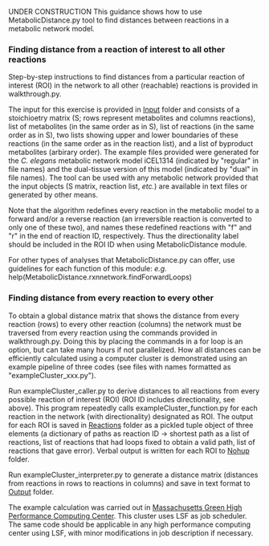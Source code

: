 
UNDER CONSTRUCTION
This guidance shows how to use MetabolicDistance.py tool to find distances between reactions in a metabolic network model. 

### Finding distance from a reaction of interest to all other reactions

Step-by-step instructions to find distances from a particular reaction of interest (ROI) in the network to all other (reachable) reactions is provided in walkthrough.py. 

The input for this exercise is provided in [Input](./Input/) folder and consists of a stoichioetry matrix (S; rows represent metabolites and columns reactions), list of metabolites (in the same order as in S), list of reactions (in the same order as in S), two lists showing upper and lower boundaries of these reactions (in the same order as in the reaction list), and a list of byproduct metabolites (arbirary order). The example files provided were generated for the <i>C. elegans</i> metabolic network model iCEL1314 (indicated by "regular" in file names) and the dual-tissue version of this model (indicated by "dual" in file names). The tool can be used with any metabolic network provided that the input objects (S matrix, reaction list, <i>etc.</i>) are available in text files or generated by other means.  

Note that the algorithm redefines every reaction in the metabolic model to a forward and/or a reverse reaction (an irreversible reaction is converted to only one of these two), and names these redefined reactions with "f" and "r" in the end of reaction ID, respectively. Thus the directionality label should be included in the ROI ID when using MetabolicDistance module.

For other types of analyses that MetabolicDistance.py can offer, use guidelines for each function of this module:
<i>e.g.</i>
help(MetabolicDistance.rxnnetwork.findForwardLoops)

### Finding distance from every reaction to every other

To obtain a global distance matrix that shows the distance from every reaction (rows) to every other reaction (columns) the network must be traversed from every reaction using the commands provided in walkthrough.py. Doing this by placing the commands in a for loop is an option, but can take many hours if not parallelized. How all distances can be efficiently calculated using a computer cluster is demonstrated using an example pipeline of three codes (see files with names formatted as "exampleCluster_xxx.py").

Run exampleCluster_caller.py to derive distances to all reactions from every possible reaction of interest (ROI) (ROI ID includes directionality, see above). This program repeatedly calls exampleCluster_function.py for each reaction in the network (with directionality) designated as ROI. The output for each ROI is saved in [Reactions](./Output/Reactions/) folder as a pickled tuple object of three elements (a dictionary of paths as reaction ID -> shortest path as a list of reactions, list of reactions that had loops fixed to obtain a valid path, list of reactions that gave error). Verbal output is written for each ROI to [Nohup](./Output/Nohup/) folder.

Run exampleCluster_interpreter.py to generate a distance matrix (distances from reactions in rows to reactions in columns) and save in text format to [Output](./Output/) folder.

The example calculation was carried out in [Massachusetts Green High Performance Computing Center](https://www.mghpcc.org/). This cluster uses LSF as job scheduler. The same code should be applicable in any high performance computing center using LSF, with minor modifications in job description if necessary. 



